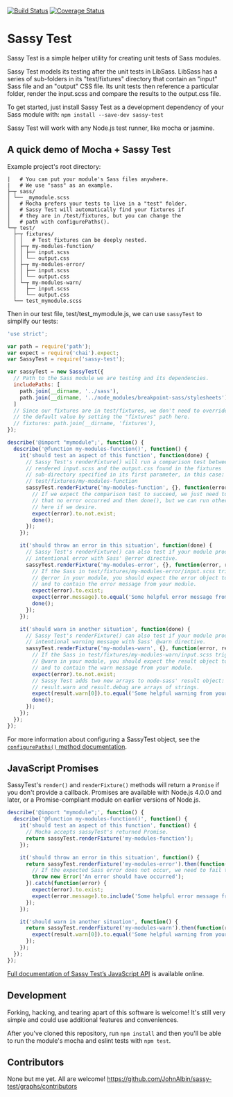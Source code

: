 [![Build Status](https://secure.travis-ci.org/JohnAlbin/sassy-test.png?branch=master)](http://travis-ci.org/JohnAlbin/sassy-test/builds) [![Coverage Status](https://coveralls.io/repos/JohnAlbin/sassy-test/badge.svg?branch=master&service=github)](https://coveralls.io/github/JohnAlbin/sassy-test?branch=master)


# Sassy Test

Sassy Test is a simple helper utility for creating unit tests of Sass modules.

Sassy Test models its testing after the unit tests in LibSass. LibSass has a series of sub-folders in its "test/fixtures" directory that contain an "input" Sass file and an "output" CSS file. Its unit tests then reference a particular folder, render the input.scss and compare the results to the output.css file.

To get started, just install Sassy Test as a development dependency of your Sass module with: `npm install --save-dev sassy-test`

Sassy Test will work with any Node.js test runner, like mocha or jasmine.

## A quick demo of Mocha + Sassy Test

Example project's root directory:
```
|   # You can put your module's Sass files anywhere.
|   # We use "sass" as an example.
├─┬ sass/
│ └── _mymodule.scss
│   # Mocha prefers your tests to live in a "test" folder.
│   # Sassy Test will automatically find your fixtures if
│   # they are in /test/fixtures, but you can change the
│   # path with configurePaths().
└─┬ test/
  ├─┬ fixtures/
  │ │   # Test fixtures can be deeply nested.
  │ ├─┬ my-modules-function/
  │ │ ├── input.scss
  │ │ └── output.css
  │ ├─┬ my-modules-error/
  │ │ ├── input.scss
  │ │ └── output.css
  │ └─┬ my-modules-warn/
  │   ├── input.scss
  │   └── output.css
  └── test_mymodule.scss
```

Then in our test file, test/test_mymodule.js, we can use `sassyTest` to simplify our tests:

```JavaScript
'use strict';

var path = require('path');
var expect = require('chai').expect;
var SassyTest = require('sassy-test');

var sassyTest = new SassyTest({
  // Path to the Sass module we are testing and its dependencies.
  includePaths: [
    path.join(__dirname, '../sass'),
    path.join(__dirname, '../node_modules/breakpoint-sass/stylesheets')
  ]
  // Since our fixtures are in test/fixtures, we don't need to override
  // the default value by setting the "fixtures" path here.
  // fixtures: path.join(__dirname, 'fixtures'),
});

describe('@import "mymodule";', function() {
  describe('@function my-modules-function()', function() {
    it('should test an aspect of this function', function(done) {
      // Sassy Test's renderFixture() will run a comparison test between the
      // rendered input.scss and the output.css found in the fixtures
      // sub-directory specified in its first parameter, in this case:
      // test/fixtures/my-modules-function
      sassyTest.renderFixture('my-modules-function', {}, function(error, result) {
        // If we expect the comparison test to succeed, we just need to test
        // that no error occurred and then done(), but we can run other tests
        // here if we desire.
        expect(error).to.not.exist;
        done();
      });
    });

    it('should throw an error in this situation', function(done) {
      // Sassy Test's renderFixture() can also test if your module produces an
      // intentional error with Sass' @error directive.
      sassyTest.renderFixture('my-modules-error', {}, function(error, result) {
        // If the Sass in test/fixtures/my-modules-error/input.scss triggers an
        // @error in your module, you should expect the error object to exist
        // and to contain the error message from your module.
        expect(error).to.exist;
        expect(error.message).to.equal('Some helpful error message from your module.');
        done();
      });
    });

    it('should warn in another situation', function(done) {
      // Sassy Test's renderFixture() can also test if your module produces an
      // intentional warning message with Sass' @warn directive.
      sassyTest.renderFixture('my-modules-warn', {}, function(error, result) {
        // If the Sass in test/fixtures/my-modules-warn/input.scss triggers a
        // @warn in your module, you should expect the result object to exist
        // and to contain the warn message from your module.
        expect(error).to.not.exist;
        // Sassy Test adds two new arrays to node-sass' result object:
        // result.warn and result.debug are arrays of strings.
        expect(result.warn[0]).to.equal('Some helpful warning from your module.');
        done();
      });
    });
  });
});
```

For more information about configuring a SassyTest object, see the [`configurePaths()` method documentation](https://johnalbin.github.io/sassy-test/module-sassy-test-SassyTest.html#configurePaths).

## JavaScript Promises

SassyTest's `render()` and `renderFixture()` methods will return a `Promise` if you don't provide a callback. Promises are available with Node.js 4.0.0 and later, or a Promise-compliant module on earlier versions of Node.js.

```JavaScript
describe('@import "mymodule";', function() {
  describe('@function my-modules-function()', function() {
    it('should test an aspect of this function', function() {
      // Mocha accepts sassyTest's returned Promise.
      return sassyTest.renderFixture('my-modules-function');
    });

    it('should throw an error in this situation', function() {
      return sassyTest.renderFixture('my-modules-error').then(function(result) {
        // If the expected Sass error does not occur, we need to fail the test.
        throw new Error('An error should have occurred');
      }).catch(function(error) {
        expect(error).to.exist;
        expect(error.message).to.include('Some helpful error message from your module.');
      });
    });

    it('should warn in another situation', function() {
      return sassyTest.renderFixture('my-modules-warn').then(function(result) {
        expect(result.warn[0]).to.equal('Some helpful warning from your module.');
      });
    });
  });
});
```

[Full documentation of Sassy Test’s JavaScript API](https://johnalbin.github.io/sassy-test) is available online.

## Development

Forking, hacking, and tearing apart of this software is welcome! It's still very simple and could use additional features and conveniences.

After you've cloned this repository, run `npm install` and then you'll be able to run the module's mocha and eslint tests with `npm test`.

## Contributors

None but me yet. All are welcome! https://github.com/JohnAlbin/sassy-test/graphs/contributors
